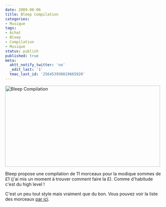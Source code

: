 ```yaml
---
date: 2009-06-06
title: Bleep Compilation
categories:
- Musique
tags:
- Achat
- Bleep
- Compilation
- Musique
status: publish
published: true
meta:
  aktt_notify_twitter: 'no'
  _edit_last: '1'
  tmac_last_id: '256453930819665920'
---
```

<img class="alignnone size-medium wp-image-1237" title="Bleep Compilation" src="https://dlgjp9x71cipk.cloudfront.net/2009/06/showcase_header_jpg-500x262.jpg" alt="Bleep Compilation" width="500" height="262" />

Bleep propose une compilation de 11 morceaux pour la modique sommes de £1 (j'ai mis un moment à trouver comment faire la £). Comme d'habitude c'est du high level !

C'est un peu tout style mais vraiment que du bon. Vous pouvez voir la liste des morceaux <a title="Lien vers le site de bleep" href="https://bleep.com/index.php?page=dynamic&amp;module=compilationpage">par ici</a>.
